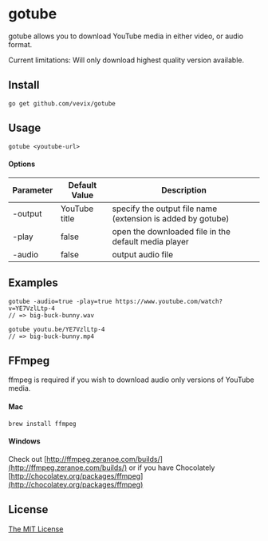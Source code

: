 # gotube

gotube allows you to download YouTube media in either video, or audio format.

Current limitations: Will only download highest quality version available.

## Install

```
go get github.com/vevix/gotube
```

## Usage

```
gotube <youtube-url>
```

#### Options

| Parameter | Default Value | Description |
|-----------|---------------|-------------|
| -output   | YouTube title | specify the output file name (extension is added by gotube) |
| -play     | false         | open the downloaded file in the default media player |
| -audio    | false         | output audio file |

## Examples

```
gotube -audio=true -play=true https://www.youtube.com/watch?v=YE7VzlLtp-4
// => big-buck-bunny.wav

gotube youtu.be/YE7VzlLtp-4
// => big-buck-bunny.mp4
```

## FFmpeg

ffmpeg is required if you wish to download audio only versions of YouTube media.

#### Mac

`brew install ffmpeg`

#### Windows

Check out [http://ffmpeg.zeranoe.com/builds/](http://ffmpeg.zeranoe.com/builds/)
or if you have Chocolately [http://chocolatey.org/packages/ffmpeg](http://chocolatey.org/packages/ffmpeg)

## License

[The MIT License](https://github.com/vevix/gotube/blob/master/LICENSE.md)
